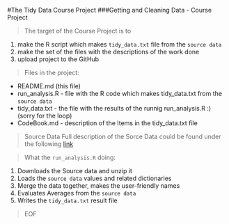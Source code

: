 #The Tidy Data Course Project
###Getting and Cleaning Data - Course Project

>The target of the Course Project is to 
1. make the R script which makes `tidy_data.txt` file from the `source data`
2. make the set of the files with the descriptions of the work done
3. upload project to the GitHub


>Files in the project:
- README.md (this file)
- run_analysis.R - file with the R code which makes tidy_data.txt from the `source data`
- tidy_data.txt - the file with the results of the runnig run_analysis.R :) (sorry for the loop)
- CodeBook.md - description of the Items in the tidy_data.txt file

>Source Data
Full description of the Sorce Data could be found under the following [link](http://archive.ics.uci.edu/ml/datasets/Human+Activity+Recognition+Using+Smartphones)

>What the `run_analysis.R` doing:
1. Downloads the Source data and unzip it
2. Loads the `source data` values and related dictionaries
3. Merge the data together, makes the user-friendly names
4. Evaluates Averages from the `source data`
5. Writes the `tidy_data.txt` result file

>EOF

